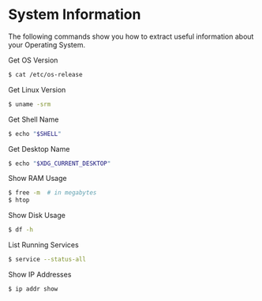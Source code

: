 # System Information

The following commands show you how to extract useful information about your Operating System.

Get OS Version

```bash
$ cat /etc/os-release
```

Get Linux Version

```bash
$ uname -srm
```

Get Shell Name

```bash
$ echo "$SHELL"
```

Get Desktop Name

```bash
$ echo "$XDG_CURRENT_DESKTOP"
```

Show RAM Usage

```bash
$ free -m  # in megabytes
$ htop
```

Show Disk Usage

```bash
$ df -h
```

List Running Services

```bash
$ service --status-all
```

Show IP Addresses

```bash
$ ip addr show
```
